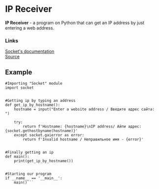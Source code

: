 # IP Receiver
**IP Receiver** - a program on Python that can get an IP address by just entering a web address. 

### Links
[Socket's documentation](https://docs.python.org/3/library/socket.html) \
[Source](https://youtu.be/TNNNAxxT-8I)

## Example
```
#Importing "Socket" module
import socket


#Getting ip by typing an address
def get_ip_by_hostname():
    hostname = input("Enter a website address / Введите адрес сайта: ")

    try:
        return f'Hostname: {hostname}\nIP address/ Айпи адрес: {socket.gethostbyname(hostname)}'
    except socket.gaierror as error:
        return f'Invalid hostname / Неправильное имя - {error}'


#Finally getting an ip
def main():
    print(get_ip_by_hostname())


#Starting our program
if __name__ == '__main__':
    main()```
